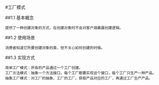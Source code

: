#工厂模式

  ##1.1 基本概念
  
    提供了一种创建对象的方式，在创建对象时不会对客户端暴露创建逻辑。
    
  ##1.2 使用场景
  
    消费者知道它所要创建对象的类，但不关心如何创建的时候。
    
  ##1.3 实现方式
  
    简单工厂模式：所有的产品通过一个工厂创建。
    工厂方法模式：抽象一个方法接口，每个工厂都要实现这个接口，每个工厂只生产一种产品。
    抽象工厂模式：对工厂的抽象，工厂的工厂。获取产品对应的工厂，再通过工厂生产产品。


